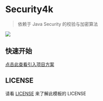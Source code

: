 # Security4k

> 依赖于 Java Security 的校验与加密算法

[![](https://jitpack.io/v/d7z-team/security4k.svg)](https://jitpack.io/#d7z-team/security4k)

## 快速开始

[点击此查看引入项目方案](https://jitpack.io/#d7z-team/security4k)

## LICENSE

请看 [LICENSE](./LICENSE) 来了解此模板的 LICENSE

